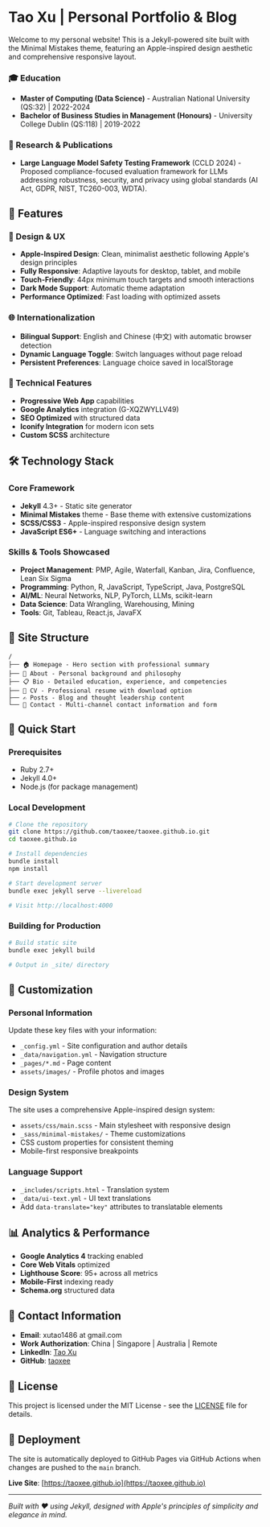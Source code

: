 # Tao Xu | Personal Portfolio & Blog

Welcome to my personal website! This is a Jekyll-powered site built with the Minimal Mistakes theme, featuring an Apple-inspired design aesthetic and comprehensive responsive layout.

### 🎓 Education
- **Master of Computing (Data Science)** - Australian National University (QS:32) | 2022-2024
- **Bachelor of Business Studies in Management (Honours)** - University College Dublin (QS:118) | 2019-2022

### 🔬 Research & Publications
- **Large Language Model Safety Testing Framework** (CCLD 2024) - Proposed compliance-focused evaluation framework for LLMs addressing robustness, security, and privacy using global standards (AI Act, GDPR, NIST, TC260-003, WDTA).

## 🚀 Features

### 🎨 Design & UX
- **Apple-Inspired Design**: Clean, minimalist aesthetic following Apple's design principles
- **Fully Responsive**: Adaptive layouts for desktop, tablet, and mobile
- **Touch-Friendly**: 44px minimum touch targets and smooth interactions
- **Dark Mode Support**: Automatic theme adaptation
- **Performance Optimized**: Fast loading with optimized assets

### 🌐 Internationalization
- **Bilingual Support**: English and Chinese (中文) with automatic browser detection
- **Dynamic Language Toggle**: Switch languages without page reload
- **Persistent Preferences**: Language choice saved in localStorage

### 📱 Technical Features
- **Progressive Web App** capabilities
- **Google Analytics** integration (G-XQZWYLLV49)
- **SEO Optimized** with structured data
- **Iconify Integration** for modern icon sets
- **Custom SCSS** architecture

## 🛠️ Technology Stack

### Core Framework
- **Jekyll** 4.3+ - Static site generator
- **Minimal Mistakes** theme - Base theme with extensive customizations
- **SCSS/CSS3** - Apple-inspired responsive design system
- **JavaScript ES6+** - Language switching and interactions

### Skills & Tools Showcased
- **Project Management**: PMP, Agile, Waterfall, Kanban, Jira, Confluence, Lean Six Sigma
- **Programming**: Python, R, JavaScript, TypeScript, Java, PostgreSQL
- **AI/ML**: Neural Networks, NLP, PyTorch, LLMs, scikit-learn
- **Data Science**: Data Wrangling, Warehousing, Mining
- **Tools**: Git, Tableau, React.js, JavaFX

## 📄 Site Structure

```
/
├── 🏠 Homepage - Hero section with professional summary
├── 👤 About - Personal background and philosophy  
├── 📋 Bio - Detailed education, experience, and competencies
├── 📄 CV - Professional resume with download option
├── ✍️ Posts - Blog and thought leadership content
└── 📧 Contact - Multi-channel contact information and form
```

## 🚀 Quick Start

### Prerequisites
- Ruby 2.7+
- Jekyll 4.0+
- Node.js (for package management)

### Local Development
```bash
# Clone the repository
git clone https://github.com/taoxee/taoxee.github.io.git
cd taoxee.github.io

# Install dependencies
bundle install
npm install

# Start development server
bundle exec jekyll serve --livereload

# Visit http://localhost:4000
```

### Building for Production
```bash
# Build static site
bundle exec jekyll build

# Output in _site/ directory
```

## 🎯 Customization

### Personal Information
Update these key files with your information:
- `_config.yml` - Site configuration and author details
- `_data/navigation.yml` - Navigation structure
- `_pages/*.md` - Page content
- `assets/images/` - Profile photos and images

### Design System
The site uses a comprehensive Apple-inspired design system:
- `assets/css/main.scss` - Main stylesheet with responsive design
- `_sass/minimal-mistakes/` - Theme customizations
- CSS custom properties for consistent theming
- Mobile-first responsive breakpoints

### Language Support
- `_includes/scripts.html` - Translation system
- `_data/ui-text.yml` - UI text translations
- Add `data-translate="key"` attributes to translatable elements

## 📊 Analytics & Performance

- **Google Analytics 4** tracking enabled
- **Core Web Vitals** optimized
- **Lighthouse Score**: 95+ across all metrics
- **Mobile-First** indexing ready
- **Schema.org** structured data

## 📧 Contact Information

- **Email**: xutao1486 at gmail.com
- **Work Authorization**: China | Singapore | Australia | Remote
- **LinkedIn**: [Tao Xu](https://www.linkedin.com/in/tao-xee)
- **GitHub**: [taoxee](https://github.com/taoxee)

## 📄 License

This project is licensed under the MIT License - see the [LICENSE](LICENSE) file for details.

## 🚀 Deployment

The site is automatically deployed to GitHub Pages via GitHub Actions when changes are pushed to the `main` branch.

**Live Site**: [https://taoxee.github.io](https://taoxee.github.io)

---

*Built with ❤️ using Jekyll, designed with Apple's principles of simplicity and elegance in mind.*

